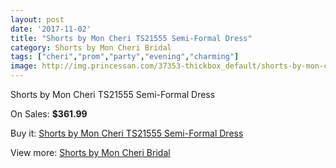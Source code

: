 ```yaml
---
layout: post
date: '2017-11-02'
title: "Shorts by Mon Cheri TS21555 Semi-Formal Dress"
category: Shorts by Mon Cheri Bridal
tags: ["cheri","prom","party","evening","charming"]
image: http://img.princessan.com/37353-thickbox_default/shorts-by-mon-cheri-ts21555-semi-formal-dress.jpg
---
```

Shorts by Mon Cheri TS21555 Semi-Formal Dress

On Sales: **$361.99**
<a href="https://www.princessan.com/en/17345-shorts-by-mon-cheri-ts21555-semi-formal-dress.html"><amp-img layout="responsive" width="600" height="600" src="//img.princessan.com/37353-thickbox_default/shorts-by-mon-cheri-ts21555-semi-formal-dress.jpg" alt="Shorts by Mon Cheri TS21555 Semi-Formal Dress 0" /></a>
<a href="https://www.princessan.com/en/17345-shorts-by-mon-cheri-ts21555-semi-formal-dress.html"><amp-img layout="responsive" width="600" height="600" src="//img.princessan.com/37354-thickbox_default/shorts-by-mon-cheri-ts21555-semi-formal-dress.jpg" alt="Shorts by Mon Cheri TS21555 Semi-Formal Dress 1" /></a>

Buy it: [Shorts by Mon Cheri TS21555 Semi-Formal Dress](https://www.princessan.com/en/17345-shorts-by-mon-cheri-ts21555-semi-formal-dress.html "Shorts by Mon Cheri TS21555 Semi-Formal Dress")

View more: [Shorts by Mon Cheri Bridal](https://www.princessan.com/en/146- "Shorts by Mon Cheri Bridal")
